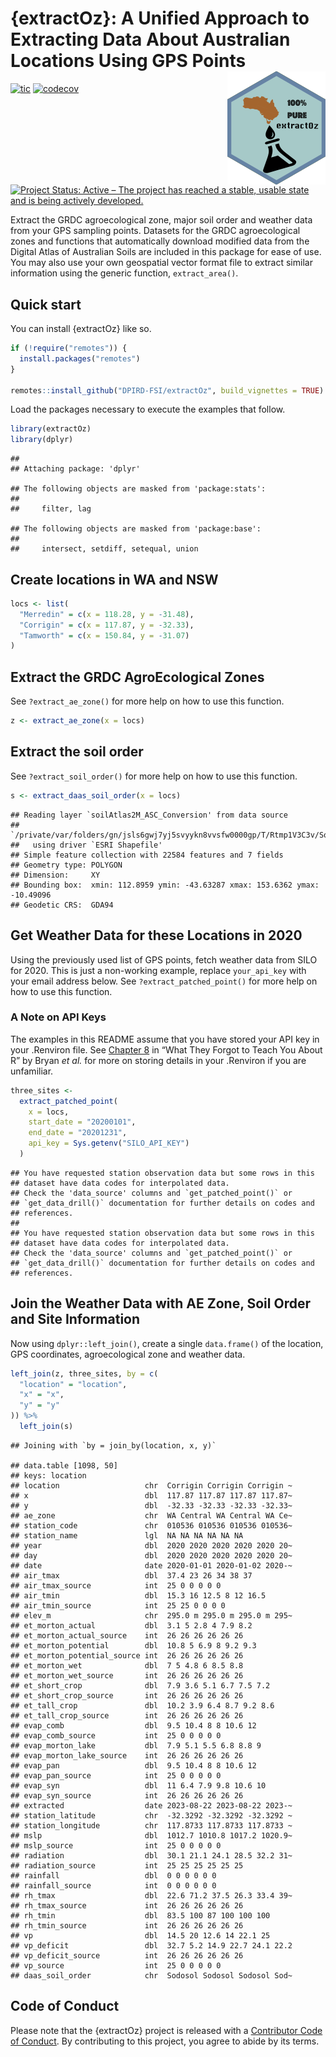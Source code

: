 
# {extractOz}: A Unified Approach to Extracting Data About Australian Locations Using GPS Points <img src='man/figures/logo.png' align='right' />

<!-- badges: start -->

[![tic](https://github.com/adamhsparks/extractOz/workflows/tic/badge.svg?branch=main)](https://github.com/DPIRD-FSI/extractOz/actions)
[![codecov](https://codecov.io/gh/DPIRD-FSI/extractOz/branch/main/graph/badge.svg?token=PBtL3rNIYb)](https://codecov.io/gh/DPIRD-FSI/extractOz)
[![Project Status: Active – The project has reached a stable, usable
state and is being actively
developed.](https://www.repostatus.org/badges/latest/active.svg)](https://www.repostatus.org/#active)
<!-- badges: end -->

Extract the GRDC agroecological zone, major soil order and weather data
from your GPS sampling points. Datasets for the GRDC agroecological
zones and functions that automatically download modified data from the
Digital Atlas of Australian Soils are included in this package for ease
of use. You may also use your own geospatial vector format file to
extract similar information using the generic function,
`extract_area()`.

## Quick start

You can install {extractOz} like so.

``` r
if (!require("remotes")) {
  install.packages("remotes")
}

remotes::install_github("DPIRD-FSI/extractOz", build_vignettes = TRUE)
```

Load the packages necessary to execute the examples that follow.

``` r
library(extractOz)
library(dplyr)
```

    ## 
    ## Attaching package: 'dplyr'

    ## The following objects are masked from 'package:stats':
    ## 
    ##     filter, lag

    ## The following objects are masked from 'package:base':
    ## 
    ##     intersect, setdiff, setequal, union

## Create locations in WA and NSW

``` r
locs <- list(
  "Merredin" = c(x = 118.28, y = -31.48),
  "Corrigin" = c(x = 117.87, y = -32.33),
  "Tamworth" = c(x = 150.84, y = -31.07)
)
```

## Extract the GRDC AgroEcological Zones

See `?extract_ae_zone()` for more help on how to use this function.

``` r
z <- extract_ae_zone(x = locs)
```

## Extract the soil order

See `?extract_soil_order()` for more help on how to use this function.

``` r
s <- extract_daas_soil_order(x = locs)
```

    ## Reading layer `soilAtlas2M_ASC_Conversion' from data source 
    ##   `/private/var/folders/gn/jsls6gwj7yj5svyykn8vvsfw0000gp/T/Rtmp1V3C3v/SoilAtlas2M_ASC_Conversion_v01' 
    ##   using driver `ESRI Shapefile'
    ## Simple feature collection with 22584 features and 7 fields
    ## Geometry type: POLYGON
    ## Dimension:     XY
    ## Bounding box:  xmin: 112.8959 ymin: -43.63287 xmax: 153.6362 ymax: -10.49096
    ## Geodetic CRS:  GDA94

## Get Weather Data for these Locations in 2020

Using the previously used list of GPS points, fetch weather data from
SILO for 2020. This is just a non-working example, replace
`your_api_key` with your email address below. See
`?extract_patched_point()` for more help on how to use this function.

### A Note on API Keys

The examples in this README assume that you have stored your API key in
your .Renviron file. See [Chapter
8](https://rstats.wtf/r-startup.html#renviron) in “What They Forgot to
Teach You About R” by Bryan *et al.* for more on storing details in your
.Renviron if you are unfamiliar.

``` r
three_sites <-
  extract_patched_point(
    x = locs,
    start_date = "20200101",
    end_date = "20201231",
    api_key = Sys.getenv("SILO_API_KEY")
  )
```

    ## You have requested station observation data but some rows in this
    ## dataset have data codes for interpolated data.
    ## Check the 'data_source' columns and `get_patched_point()` or
    ## `get_data_drill()` documentation for further details on codes and
    ## references.
    ## 
    ## You have requested station observation data but some rows in this
    ## dataset have data codes for interpolated data.
    ## Check the 'data_source' columns and `get_patched_point()` or
    ## `get_data_drill()` documentation for further details on codes and
    ## references.

## Join the Weather Data with AE Zone, Soil Order and Site Information

Now using `dplyr::left_join()`, create a single `data.frame()` of the
location, GPS coordinates, agroecological zone and weather data.

``` r
left_join(z, three_sites, by = c(
  "location" = "location",
  "x" = "x",
  "y" = "y"
)) %>%
  left_join(s)
```

    ## Joining with `by = join_by(location, x, y)`

    ## data.table [1098, 50]
    ## keys: location
    ## location                   chr  Corrigin Corrigin Corrigin ~
    ## x                          dbl  117.87 117.87 117.87 117.87~
    ## y                          dbl  -32.33 -32.33 -32.33 -32.33~
    ## ae_zone                    chr  WA Central WA Central WA Ce~
    ## station_code               chr  010536 010536 010536 010536~
    ## station_name               lgl  NA NA NA NA NA NA
    ## year                       dbl  2020 2020 2020 2020 2020 20~
    ## day                        dbl  2020 2020 2020 2020 2020 20~
    ## date                       date 2020-01-01 2020-01-02 2020-~
    ## air_tmax                   dbl  37.4 23 26 34 38 37
    ## air_tmax_source            int  25 0 0 0 0 0
    ## air_tmin                   dbl  15.3 16 12.5 8 12 16.5
    ## air_tmin_source            int  25 25 0 0 0 0
    ## elev_m                     chr  295.0 m 295.0 m 295.0 m 295~
    ## et_morton_actual           dbl  3.1 5 2.8 4 7.9 8.2
    ## et_morton_actual_source    int  26 26 26 26 26 26
    ## et_morton_potential        dbl  10.8 5 6.9 8 9.2 9.3
    ## et_morton_potential_source int  26 26 26 26 26 26
    ## et_morton_wet              dbl  7 5 4.8 6 8.5 8.8
    ## et_morton_wet_source       int  26 26 26 26 26 26
    ## et_short_crop              dbl  7.9 3.6 5.1 6.7 7.5 7.2
    ## et_short_crop_source       int  26 26 26 26 26 26
    ## et_tall_crop               dbl  10.2 3.9 6.4 8.7 9.2 8.6
    ## et_tall_crop_source        int  26 26 26 26 26 26
    ## evap_comb                  dbl  9.5 10.4 8 8 10.6 12
    ## evap_comb_source           int  25 0 0 0 0 0
    ## evap_morton_lake           dbl  7.9 5.1 5.5 6.8 8.8 9
    ## evap_morton_lake_source    int  26 26 26 26 26 26
    ## evap_pan                   dbl  9.5 10.4 8 8 10.6 12
    ## evap_pan_source            int  25 0 0 0 0 0
    ## evap_syn                   dbl  11 6.4 7.9 9.8 10.6 10
    ## evap_syn_source            int  26 26 26 26 26 26
    ## extracted                  date 2023-08-22 2023-08-22 2023-~
    ## station_latitude           chr  -32.3292 -32.3292 -32.3292 ~
    ## station_longitude          chr  117.8733 117.8733 117.8733 ~
    ## mslp                       dbl  1012.7 1010.8 1017.2 1020.9~
    ## mslp_source                int  25 0 0 0 0 0
    ## radiation                  dbl  30.1 21.1 24.1 28.5 32.2 31~
    ## radiation_source           int  25 25 25 25 25 25
    ## rainfall                   dbl  0 0 0 0 0 0
    ## rainfall_source            int  0 0 0 0 0 0
    ## rh_tmax                    dbl  22.6 71.2 37.5 26.3 33.4 39~
    ## rh_tmax_source             int  26 26 26 26 26 26
    ## rh_tmin                    dbl  83.5 100 87 100 100 100
    ## rh_tmin_source             int  26 26 26 26 26 26
    ## vp                         dbl  14.5 20 12.6 14 22.1 25
    ## vp_deficit                 dbl  32.7 5.2 14.9 22.7 24.1 22.2
    ## vp_deficit_source          int  26 26 26 26 26 26
    ## vp_source                  int  25 0 0 0 0 0
    ## daas_soil_order            chr  Sodosol Sodosol Sodosol Sod~

## Code of Conduct

Please note that the {extractOz} project is released with a [Contributor
Code of
Conduct](https://contributor-covenant.org/version/2/0/CODE_OF_CONDUCT.html).
By contributing to this project, you agree to abide by its terms.
